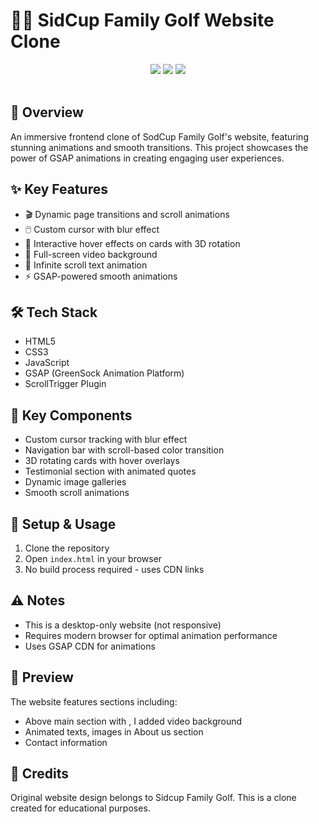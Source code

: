 # 🏌️‍♂️ SidCup Family Golf Website Clone

<div align="center">
  <img src="https://img.shields.io/badge/Status-Development-green?style=for-the-badge">
  <img src="https://img.shields.io/badge/GSAP-Animations-orange?style=for-the-badge">
  <img src="https://img.shields.io/badge/Platform-Desktop-blue?style=for-the-badge">
</div>

<br>

## 🎯 Overview
An immersive frontend clone of SodCup Family Golf's website, featuring stunning animations and smooth transitions. This project showcases the power of GSAP animations in creating engaging user experiences.

## ✨ Key Features
- 🎬 Dynamic page transitions and scroll animations
- 🖱️ Custom cursor with blur effect
- 🎨 Interactive hover effects on cards with 3D rotation
- 🎥 Full-screen video background
- 🔄 Infinite scroll text animation
- ⚡ GSAP-powered smooth animations

## 🛠️ Tech Stack
- HTML5
- CSS3
- JavaScript
- GSAP (GreenSock Animation Platform)
- ScrollTrigger Plugin

## 🎥 Key Components
- Custom cursor tracking with blur effect
- Navigation bar with scroll-based color transition
- 3D rotating cards with hover overlays
- Testimonial section with animated quotes
- Dynamic image galleries
- Smooth scroll animations

## 🚀 Setup & Usage
1. Clone the repository
2. Open `index.html` in your browser
3. No build process required - uses CDN links

## ⚠️ Notes
- This is a desktop-only website (not responsive)
- Requires modern browser for optimal animation performance
- Uses GSAP CDN for animations

## 🎨 Preview
The website features sections including:
- Above main section with , I added video background
- Animated texts, images in About us section
- Contact information

## 🔗 Credits
Original website design belongs to Sidcup Family Golf. This is a clone created for educational purposes.



